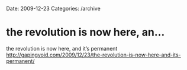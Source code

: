 Date: 2009-12-23
Categories: /archive

# the revolution is now here, an...

the revolution is now here, and it’s permanent <a href="http://gapingvoid.com/2009/12/23/the-revolution-is-now-here-and-its-permanent/" rel="nofollow">http://gapingvoid.com/2009/12/23/the-revolution-is-now-here-and-its-permanent/</a>
